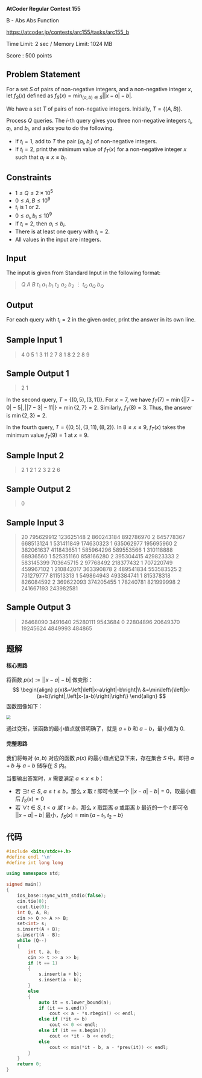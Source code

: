 **AtCoder Regular Contest 155**

B - Abs Abs Function

https://atcoder.jp/contests/arc155/tasks/arc155_b

<!--more-->

Time Limit: 2 sec / Memory Limit: 1024 MB

Score : $500$ points

## Problem Statement

For a set $S$ of pairs of non-negative integers, and a non-negative integer $x$, let $f_S(x)$ defined as $\displaystyle f_S(x)=\min_{(a, b) \in S} \left| \left| x-a \right| - b \right|$.

We have a set $T$ of pairs of non-negative integers. Initially, $T=\lbrace (A, B)\rbrace$.

Process $Q$ queries. The $i$-th query gives you three non-negative integers $t_i$, $a_i$, and $b_i$, and asks you to do the following.

- If $t_i=1$, add to $T$ the pair $(a_i, b_i)$ of non-negative integers.
- If $t_i=2$, print the minimum value of $f_{T}(x)$ for a non-negative integer $x$ such that $a_i \leq x \leq b_i$.
## Constraints

- $1 \leq Q \leq 2 \times 10^5$
- $0 \leq A,B \leq 10^{9}$
- $t_i$ is $1$ or $2$.
- $0 \leq a_i,b_i \leq 10^{9}$
- If $t_i=2$, then $a_i \leq b_i$.
- There is at least one query with $t_i=2$.
- All values in the input are integers.
## Input

The input is given from Standard Input in the following format:

> $Q$ $A$ $B$
> $t_1$ $a_1$ $b_1$
> $t_2$ $a_2$ $b_2$
> $\vdots$
> $t_Q$ $a_Q$ $b_Q$

## Output

For each query with $t_i=2$ in the given order, print the answer in its own line.

## Sample Input 1

> 4 0 5
> 1 3 11
> 2 7 8
> 1 8 2
> 2 8 9

## Sample Output 1

> 2
> 1

In the second query, $T=\lbrace(0, 5), (3, 11) \rbrace$. For $x=7$, we have $f_T(7)=\min \lbrace \left| \left|7-0\right|-5\right|, \left| \left|7-3\right|-11\right| \rbrace=\min \lbrace 2, 7 \rbrace=2$. Similarly, $f_T(8)=3$. Thus, the answer is $\min \lbrace 2, 3 \rbrace =2$.

In the fourth query, $T=\lbrace(0, 5), (3, 11), (8, 2) \rbrace$. In $8 \leq x \leq 9$, $f_T(x)$ takes the minimum value $f_T(9)=1$ at $x=9$.

## Sample Input 2

> 2 1 2
> 1 2 3
> 2 2 6

## Sample Output 2

> 0

## Sample Input 3

> 20 795629912 123625148
> 2 860243184 892786970
> 2 645778367 668513124
> 1 531411849 174630323
> 1 635062977 195695960
> 2 382061637 411843651
> 1 585964296 589553566
> 1 310118888 68936560
> 1 525351160 858166280
> 2 395304415 429823333
> 2 583145399 703645715
> 2 97768492 218377432
> 1 707220749 459967102
> 1 210842017 363390878
> 2 489541834 553583525
> 2 731279777 811513313
> 1 549864943 493384741
> 1 815378318 826084592
> 2 369622093 374205455
> 1 78240781 821999998
> 2 241667193 243982581

## Sample Output 3

> 26468090
> 3491640
> 25280111
> 9543684
> 0
> 22804896
> 20649370
> 19245624
> 4849993
> 484865

## 题解

#### 核心思路

将函数 $p(x):=\left|\left|x-a\right|-b\right|$ 做变形：
$$
\begin{align}
p(x)&=\left|\left|x-a\right|-b\right|\\
&=\min\left\{\left|x-(a+b)\right|,\left|x-(a-b)\right|\right\}
\end{align}
$$
函数图像如下：

<img src="https://assets.zouht.com/img/note/96-01.webp" style="zoom:67%;" />

通过变形，该函数的最小值点就很明确了，就是 $a+b$ 和 $a-b$，最小值为 $0$.

#### 完整思路

我们将每对 $(a,b)$ 对应的函数 $p(x)$ 的最小值点记录下来，存在集合 $S$ 中。即把 $a+b$ 与 $a-b$ 储存在 $S$ 内。

当要输出答案时，$x$ 需要满足 $a\leq x\leq b$：

- 若 $\exists t\in S,\;a\leq t\leq b$，那么 $x$ 取 $t$ 即可令某一个 $\left|\left|x-a\right|-b\right|=0$，取最小值后 $f_S(x)=0$
- 若 $\forall t\in S,\;t<a\ 或\ t>b$，那么 $x$ 取距离 $a$ 或距离 $b$ 最近的一个 $t$ 即可令 $\left|\left|x-a\right|-b\right|$ 最小，$f_S(x)=\min\{a-t_1,t_2-b\}$

## 代码

```cpp
#include <bits/stdc++.h>
#define endl '\n'
#define int long long

using namespace std;

signed main()
{
    ios_base::sync_with_stdio(false);
    cin.tie(0);
    cout.tie(0);
    int Q, A, B;
    cin >> Q >> A >> B;
    set<int> s;
    s.insert(A + B);
    s.insert(A - B);
    while (Q--)
    {
        int t, a, b;
        cin >> t >> a >> b;
        if (t == 1)
        {
            s.insert(a + b);
            s.insert(a - b);
        }
        else
        {
            auto it = s.lower_bound(a);
            if (it == s.end())
                cout << a - *s.rbegin() << endl;
            else if (*it <= b)
                cout << 0 << endl;
            else if (it == s.begin())
                cout << *it - b << endl;
            else
                cout << min(*it - b, a - *prev(it)) << endl;
        }
    }
    return 0;
}
```

